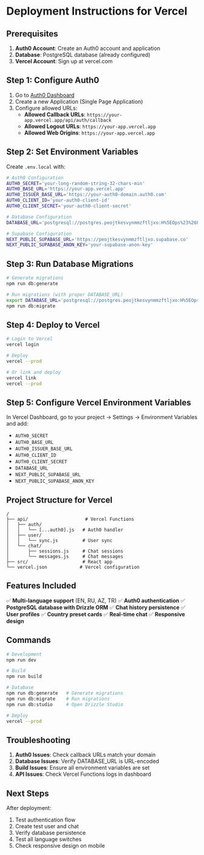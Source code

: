 # Deployment Instructions for Vercel

## Prerequisites

1. **Auth0 Account**: Create an Auth0 account and application
2. **Database**: PostgreSQL database (already configured)
3. **Vercel Account**: Sign up at vercel.com

## Step 1: Configure Auth0

1. Go to [Auth0 Dashboard](https://manage.auth0.com/)
2. Create a new Application (Single Page Application)
3. Configure allowed URLs:
   - **Allowed Callback URLs**: `https://your-app.vercel.app/api/auth/callback`
   - **Allowed Logout URLs**: `https://your-app.vercel.app`
   - **Allowed Web Origins**: `https://your-app.vercel.app`

## Step 2: Set Environment Variables

Create `.env.local` with:

```bash
# Auth0 Configuration
AUTH0_SECRET='your-long-random-string-32-chars-min'
AUTH0_BASE_URL='https://your-app.vercel.app'
AUTH0_ISSUER_BASE_URL='https://your-auth0-domain.auth0.com'
AUTH0_CLIENT_ID='your-auth0-client-id'
AUTH0_CLIENT_SECRET='your-auth0-client-secret'

# Database Configuration
DATABASE_URL='postgresql://postgres.peojtkesvynmmzftljxo:H%5EOps%23%26PNPXnn9i%40cQ@aws-0-us-east-1.pooler.supabase.com:5432/postgres'

# Supabase Configuration
NEXT_PUBLIC_SUPABASE_URL='https://peojtkesvynmmzftljxo.supabase.co'
NEXT_PUBLIC_SUPABASE_ANON_KEY='your-supabase-anon-key'
```

## Step 3: Run Database Migrations

```bash
# Generate migrations
npm run db:generate

# Run migrations (with proper DATABASE_URL)
export DATABASE_URL='postgresql://postgres.peojtkesvynmmzftljxo:H%5EOps%23%26PNPXnn9i%40cQ@aws-0-us-east-1.pooler.supabase.com:5432/postgres'
npm run db:migrate
```

## Step 4: Deploy to Vercel

```bash
# Login to Vercel
vercel login

# Deploy
vercel --prod

# Or link and deploy
vercel link
vercel --prod
```

## Step 5: Configure Vercel Environment Variables

In Vercel Dashboard, go to your project → Settings → Environment Variables and add:

- `AUTH0_SECRET`
- `AUTH0_BASE_URL` 
- `AUTH0_ISSUER_BASE_URL`
- `AUTH0_CLIENT_ID`
- `AUTH0_CLIENT_SECRET`
- `DATABASE_URL`
- `NEXT_PUBLIC_SUPABASE_URL`
- `NEXT_PUBLIC_SUPABASE_ANON_KEY`

## Project Structure for Vercel

```
/
├── api/                     # Vercel Functions
│   ├── auth/
│   │   └── [...auth0].js   # Auth0 handler
│   ├── user/
│   │   └── sync.js         # User sync
│   └── chat/
│       ├── sessions.js     # Chat sessions
│       └── messages.js     # Chat messages
├── src/                    # React app
└── vercel.json            # Vercel configuration
```

## Features Included

✅ **Multi-language support** (EN, RU, AZ, TR)
✅ **Auth0 authentication**
✅ **PostgreSQL database with Drizzle ORM**
✅ **Chat history persistence**
✅ **User profiles**
✅ **Country preset cards**
✅ **Real-time chat**
✅ **Responsive design**

## Commands

```bash
# Development
npm run dev

# Build
npm run build

# Database
npm run db:generate   # Generate migrations
npm run db:migrate    # Run migrations
npm run db:studio     # Open Drizzle Studio

# Deploy
vercel --prod
```

## Troubleshooting

1. **Auth0 Issues**: Check callback URLs match your domain
2. **Database Issues**: Verify DATABASE_URL is URL-encoded
3. **Build Issues**: Ensure all environment variables are set
4. **API Issues**: Check Vercel Functions logs in dashboard

## Next Steps

After deployment:
1. Test authentication flow
2. Create test user and chat
3. Verify database persistence
4. Test all language switches
5. Check responsive design on mobile